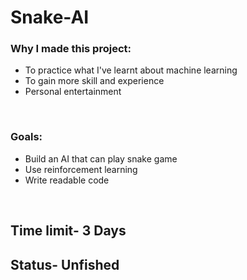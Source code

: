 # Snake-AI

<h3>Why I made this project:</h3>
<ul>
	<li>To practice what I've learnt about machine learning</li>
	<li>To gain more skill and experience</li>
	<li>Personal entertainment</li>
</ul>
<br>
<h3>Goals:</h3>
<ul>
	<li>Build an AI that can play snake game</li>
	<li>Use reinforcement learning</li>
	<li>Write readable code</li>
</ul>
<br>
<h2>Time limit- 3 Days</h2>
<h2>Status- Unfished</h2>
